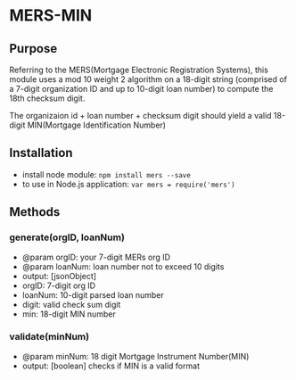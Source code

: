 # MERS-MIN

## Purpose
Referring to the MERS(Mortgage Electronic Registration Systems), this module uses a mod 10 weight 2 algorithm on a 18-digit string (comprised of a 7-digit organization ID and up to 10-digit loan number) to compute the 18th checksum digit.

The organizaion id + loan number + checksum digit should yield a valid 18-digit MIN(Mortgage Identification Number)

## Installation
* install node module: `npm install mers --save`
* to use in Node.js application: `var mers = require('mers')`

## Methods

### generate(orgID, loanNum)
* @param orgID: your 7-digit MERs org ID
* @param loanNum: loan number not to exceed 10 digits
* output: [jsonObject]
 * orgID: 7-digit org ID
 * loanNum: 10-digit parsed loan number
 * digit: valid check sum digit
 * min: 18-digit MIN number

### validate(minNum)
* @param minNum: 18 digit Mortgage Instrument Number(MIN)
* output: [boolean] checks if MIN is a valid format
